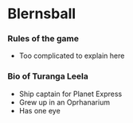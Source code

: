 # Blernsball

### Rules of the game
- Too complicated to explain here

### Bio of Turanga Leela
- Ship captain for Planet Express
- Grew up in an Oprhanarium
- Has one eye
